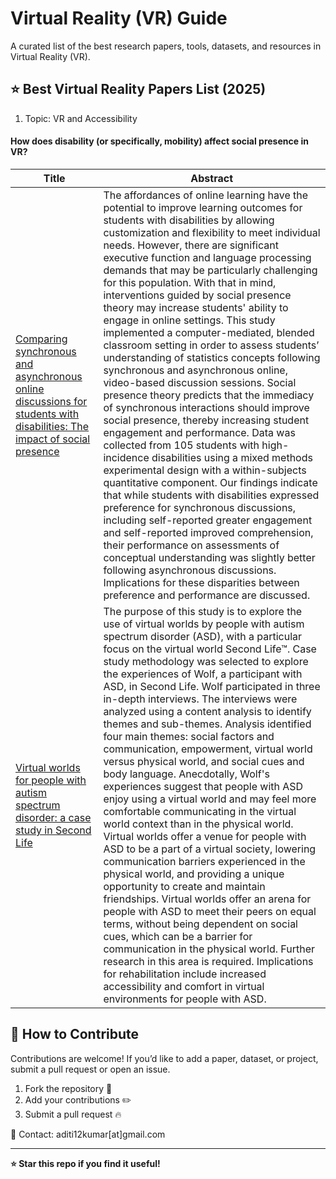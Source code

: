 # Virtual Reality (VR) Guide

A curated list of the best research papers, tools, datasets, and resources in Virtual Reality (VR).

## :star: Best Virtual Reality Papers List (2025)

1. Topic: VR and Accessibility


#### **How does disability (or specifically, mobility) affect social presence in VR?**

| Title                                                                                          | Abstract |
|------------------------------------------------------------------------------------------------|----------|
| [Comparing synchronous and asynchronous online discussions for students with disabilities: The impact of social presence](https://www.sciencedirect.com/science/article/abs/pii/S0360131520300427) | The affordances of online learning have the potential to improve learning outcomes for students with disabilities by allowing customization and flexibility to meet individual needs. However, there are significant executive function and language processing demands that may be particularly challenging for this population. With that in mind, interventions guided by social presence theory may increase students' ability to engage in online settings. This study implemented a computer-mediated, blended classroom setting in order to assess students’ understanding of statistics concepts following synchronous and asynchronous online, video-based discussion sessions. Social presence theory predicts that the immediacy of synchronous interactions should improve social presence, thereby increasing student engagement and performance. Data was collected from 105 students with high-incidence disabilities using a mixed methods experimental design with a within-subjects quantitative component. Our findings indicate that while students with disabilities expressed preference for synchronous discussions, including self-reported greater engagement and self-reported improved comprehension, their performance on assessments of conceptual understanding was slightly better following asynchronous discussions. Implications for these disparities between preference and performance are discussed. |
| [Virtual worlds for people with autism spectrum disorder: a case study in Second Life](https://www.researchgate.net/publication/277407201_Virtual_worlds_for_people_with_autism_spectrum_disorder_A_case_study_in_Second_Life) | The purpose of this study is to explore the use of virtual worlds by people with autism spectrum disorder (ASD), with a particular focus on the virtual world Second Life™. Case study methodology was selected to explore the experiences of Wolf, a participant with ASD, in Second Life. Wolf participated in three in-depth interviews. The interviews were analyzed using a content analysis to identify themes and sub-themes. Analysis identified four main themes: social factors and communication, empowerment, virtual world versus physical world, and social cues and body language. Anecdotally, Wolf's experiences suggest that people with ASD enjoy using a virtual world and may feel more comfortable communicating in the virtual world context than in the physical world. Virtual worlds offer a venue for people with ASD to be a part of a virtual society, lowering communication barriers experienced in the physical world, and providing a unique opportunity to create and maintain friendships. Virtual worlds offer an arena for people with ASD to meet their peers on equal terms, without being dependent on social cues, which can be a barrier for communication in the physical world. Further research in this area is required. Implications for rehabilitation include increased accessibility and comfort in virtual environments for people with ASD. |


## 📝 How to Contribute
Contributions are welcome! If you’d like to add a paper, dataset, or project, submit a pull request or open an issue.

1. Fork the repository 🍴
2. Add your contributions ✏️
3. Submit a pull request 🔥

📧 Contact: aditi12kumar[at]gmail.com

---

**⭐ Star this repo if you find it useful!**

